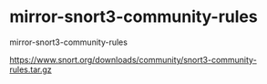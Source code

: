 # mirror-snort3-community-rules
mirror-snort3-community-rules

https://www.snort.org/downloads/community/snort3-community-rules.tar.gz
